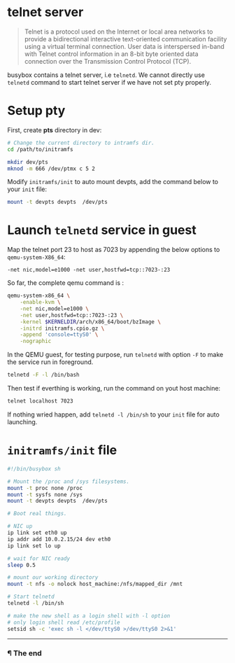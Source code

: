 # telnet server

> Telnet is a protocol used on the Internet or local area networks to provide
> a bidirectional interactive text-oriented communication facility using a
> virtual terminal connection. User data is interspersed in-band with Telnet
> control information in an 8-bit byte oriented data connection over the
> Transmission Control Protocol (TCP).

busybox contains a telnet server, i.e `telnetd`. We cannot directly use
`telnetd` command to start telnet server if we have not set pty properly.

# Setup pty

   First, create **pts** directory in dev:

   ```bash
   # Change the current directory to intramfs dir.
   cd /path/to/initramfs

   mkdir dev/pts
   mknod -m 666 /dev/ptmx c 5 2
   ```

   Modify `initramfs/init` to auto mount devpts, add the command below to your
   `init` file:

   ```bash
   mount -t devpts devpts  /dev/pts
   ```

# Launch `telnetd` service in guest

   Map the telnet port 23 to host as 7023 by appending the below options to
   `qemu-system-X86_64`:

   ```
   -net nic,model=e1000 -net user,hostfwd=tcp::7023-:23
   ```

   So far, the complete qemu command is :

   ```bash
   qemu-system-x86_64 \
       -enable-kvm \
       -net nic,model=e1000 \
       -net user,hostfwd=tcp::7023-:23 \
       -kernel $KERNELDIR/arch/x86_64/boot/bzImage \
       -initrd initramfs.cpio.gz \
       -append 'console=ttyS0' \
       -nographic
   ```

   In the QEMU guest, for testing purpose, run `telnetd` with option `-F` to
   make the service run in foreground.

   ```bash
   telnetd -F -l /bin/bash
   ```

   Then test if everthing is working, run the command on yout host machine:

   ```bash
   telnet localhost 7023
   ```

   If nothing wried happen, add `telnetd -l /bin/sh` to your `init` file for
   auto launching.

# `initramfs/init` file

   ```bash
   #!/bin/busybox sh

   # Mount the /proc and /sys filesystems.
   mount -t proc none /proc
   mount -t sysfs none /sys
   mount -t devpts devpts  /dev/pts

   # Boot real things.

   # NIC up
   ip link set eth0 up
   ip addr add 10.0.2.15/24 dev eth0
   ip link set lo up

   # wait for NIC ready
   sleep 0.5

   # mount our working directory
   mount -t nfs -o nolock host_machine:/nfs/mapped_dir /mnt

   # Start telnetd
   telnetd -l /bin/sh

   # make the new shell as a login shell with -l option
   # only login shell read /etc/profile
   setsid sh -c 'exec sh -l </dev/ttyS0 >/dev/ttyS0 2>&1'
   ```
---

### ¶ The end






